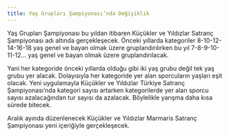 ```yaml
---
title: Yaş Grupları Şampiyonası’nda Değişiklik
---
```


Yaş Grupları Şampiyonası bu yıldan itibaren Küçükler ve Yıldızlar Satranç Şampiyonası adı altında gerçekleşecek. Önceki yıllarda kategoriler 8-10-12-14-16-18 yaş genel ve bayan olmak üzere gruplandırılırken bu yıl 7-8-9-10-11-12… yaş genel ve bayan olmak üzere gruplandırılacak.

Yani her kategoride önceki yıllarda olduğu gibi iki yaş grubu değil tek yaş grubu yer alacak. Dolayısıyla her kategoride yer alan sporcuların yaşları eşit olacak.
Yeni uygulamayla Küçükler ve Yıldızlar Türkiye Satranç Şampiyonası’nda kategori sayısı artarken kategorilerde yer alan sporcu sayısı azalacağından tur sayısı da azalacak. Böylelikle yarışma daha kısa sürede bitecek.

Aralık ayında düzenlenecek Küçükler ve Yıldızlar Marmaris Satranç Şampiyonası yeni içeriğiyle gerçekleşecek.
